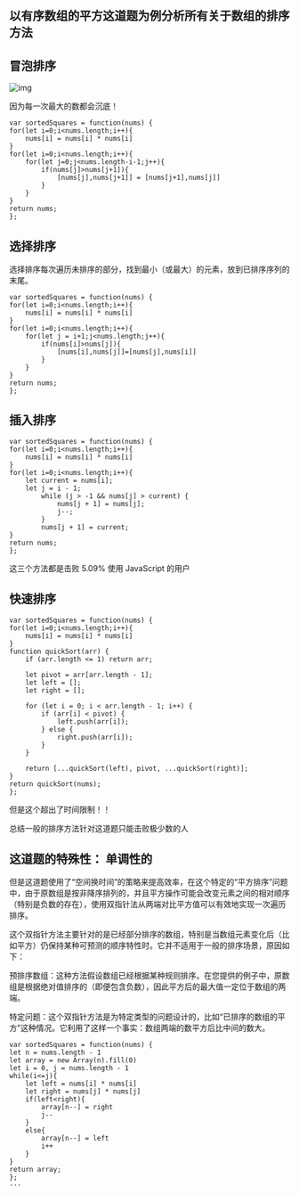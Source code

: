 ## 以有序数组的平方这道题为例分析所有关于数组的排序方法

## 冒泡排序
![img]([https://img.xwyue.com/i/2024/01/09/659c3254524ef.png])

因为每一次最大的数都会沉底！


```code
var sortedSquares = function(nums) {
for(let i=0;i<nums.length;i++){
    nums[i] = nums[i] * nums[i]
}
for(let i=0;i<nums.length;i++){
    for(let j=0;j<nums.length-i-1;j++){
        if(nums[j]>nums[j+1]){
            [nums[j],nums[j+1]] = [nums[j+1],nums[j]]
        }
    }
}
return nums;
};
```

## 选择排序
选择排序每次遍历未排序的部分，找到最小（或最大）的元素，放到已排序序列的末尾。

```code
var sortedSquares = function(nums) {
for(let i=0;i<nums.length;i++){
    nums[i] = nums[i] * nums[i]
}
for(let i=0;i<nums.length;i++){
    for(let j = i+1;j<nums.length;j++){
        if(nums[i]>nums[j]){
            [nums[i],nums[j]]=[nums[j],nums[i]]
        }
    }
}
return nums;
};
```

## 插入排序

```code
var sortedSquares = function(nums) {
for(let i=0;i<nums.length;i++){
    nums[i] = nums[i] * nums[i]
}
for(let i=0;i<nums.length;i++){
    let current = nums[i];
    let j = i - 1;
        while (j > -1 && nums[j] > current) {
            nums[j + 1] = nums[j];
            j--;
        }
        nums[j + 1] = current;
}
return nums;
};
```
这三个方法都是击败 5.09%  使用 JavaScript 的用户

## 快速排序
```code
var sortedSquares = function(nums) {
for(let i=0;i<nums.length;i++){
    nums[i] = nums[i] * nums[i]
}
function quickSort(arr) {
    if (arr.length <= 1) return arr;

    let pivot = arr[arr.length - 1];
    let left = [];
    let right = [];

    for (let i = 0; i < arr.length - 1; i++) {
        if (arr[i] < pivot) {
            left.push(arr[i]);
        } else {
            right.push(arr[i]);
        }
    }

    return [...quickSort(left), pivot, ...quickSort(right)];
}
return quickSort(nums);
};
```
但是这个超出了时间限制！！


总结一般的排序方法针对这道题只能击败极少数的人


## 这道题的特殊性： 单调性的

但是这道题使用了“空间换时间”的策略来提高效率，在这个特定的“平方排序”问题中，由于原数组是按非降序排列的，并且平方操作可能会改变元素之间的相对顺序（特别是负数的存在），使用双指针法从两端对比平方值可以有效地实现一次遍历排序。

这个双指针方法主要针对的是已经部分排序的数组，特别是当数组元素变化后（比如平方）仍保持某种可预测的顺序特性时。它并不适用于一般的排序场景，原因如下：

预排序数组：这种方法假设数组已经根据某种规则排序。在您提供的例子中，原数组是根据绝对值排序的（即便包含负数），因此平方后的最大值一定位于数组的两端。

特定问题：这个双指针方法是为特定类型的问题设计的，比如“已排序的数组的平方”这种情况。它利用了这样一个事实：数组两端的数平方后比中间的数大。

```code
var sortedSquares = function(nums) {
let n = nums.length - 1
let array = new Array(n).fill(0)
let i = 0, j = nums.length - 1
while(i<=j){
    let left = nums[i] * nums[i]
    let right = nums[j] * nums[j]
    if(left<right){
        array[n--] = right
        j--
    }
    else{
        array[n--] = left
        i++
    }
}
return array;
};
···

